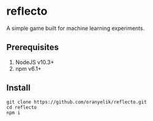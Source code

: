 # reflecto
A simple game built for machine learning experiments.

## Prerequisites
1. NodeJS v10.3+
2. npm v6.1+

## Install
```
git clone https://github.com/oranyelik/reflecto.git
cd reflecto
npm i
```
